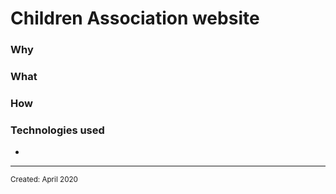 <html>
<body>
<h1 class="title">Children Association website</h1>
<h3 class="why">Why</h3>
<p class="why"></p>
<h3 class="what">What</h3>
<p class="what"></p>
<h3 class="how">How</h3>
<p class="how"></p>
<h3 class="technologies">Technologies used</h3>
<ul class="technologies">
  <li class="technologies"></li>
</ul>
<hr>
<small class="created">Created: April 2020</small>
</body>
</html>
